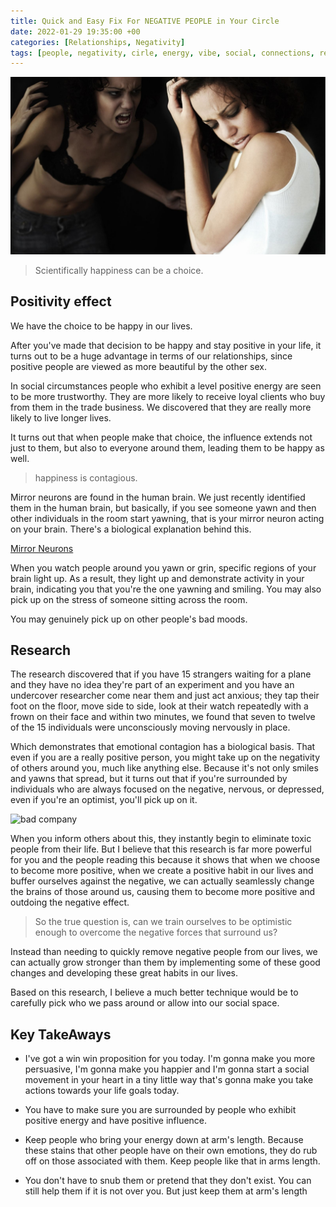 ```yaml
---
title: Quick and Easy Fix For NEGATIVE PEOPLE in Your Circle
date: 2022-01-29 19:35:00 +00
categories: [Relationships, Negativity]
tags: [people, negativity, cirle, energy, vibe, social, connections, relationships]     # TAG names should always be lowercase
---
```


![networking](/assets/img/negativity.jpg)


> Scientifically happiness can be a choice. 

## Positivity effect

We have the choice to be happy in our lives.

After you've made that decision to be happy and stay positive in your life, it turns out to be a huge advantage in terms of our relationships, since positive people are viewed as more beautiful by the other sex.

In social circumstances people who exhibit a level positive energy are seen to be more trustworthy. They are more likely to receive loyal clients who buy from them in the trade business. We discovered that they are really more likely to live longer lives. 


It turns out that when people make that choice, the influence extends not just to them, but also to everyone around them, leading them to be happy as well.

> happiness is contagious. 

Mirror neurons are found in the human brain. We just recently identified them in the human brain, but basically, if you see someone yawn and then other individuals in the room start yawning, that is your mirror neuron acting on your brain. There's a biological explanation behind this. 

[Mirror Neurons](https://youtu.be/5Th0aOoX4EM)

When you watch people around you yawn or grin, specific regions of your brain light up. As a result, they light up and demonstrate activity in your brain, indicating you that you're the one yawning and smiling. You may also pick up on the stress of someone sitting across the room.

You may genuinely pick up on other people's bad moods.

## Research

The research discovered that if you have 15 strangers waiting for a plane and they have no idea they're part of an experiment and you have an undercover researcher come near them and just act anxious; they tap their foot on the floor, move side to side, look at their watch repeatedly with a frown on their face and within two minutes, we found that seven to twelve of the 15 individuals were unconsciously moving nervously in place.

Which demonstrates that emotional contagion has a biological basis. That even if you are a really positive person, you might take up on the negativity of others around you, much like anything else. Because it's not only smiles and yawns that spread, but it turns out that if you're surrounded by individuals who are always focused on the negative, nervous, or depressed, even if you're an optimist, you'll pick up on it.
 
![bad company](/assets/img/negative-compa.png)

When you inform others about this, they instantly begin to eliminate toxic people from their life. But I believe that this research is far more powerful for you and the people reading this because it shows that when we choose to become more positive, when we create a positive habit in our lives and buffer ourselves against the negative, we can actually seamlessly change the brains of those around us, causing them to become more positive and outdoing the negative effect.

> So the true question is, can we train ourselves to be optimistic enough to overcome the negative forces that surround us?

Instead than needing to quickly remove negative people from our lives, we can actually grow stronger than them by implementing some of these good changes and developing these great habits in our lives.

Based on this research, I believe a much better technique would be to carefully pick who we pass around or allow into our social space.

## Key TakeAways

- I've got a win win proposition for you today. I'm gonna make you more persuasive, I'm gonna make you happier and I'm gonna start a social movement in your heart in a tiny little way that's gonna make you take actions towards your life goals today.

- You have to make sure you are surrounded by people who exhibit positive energy and have positive influence. 
 
- Keep people who bring your energy down at arm's length. Because these stains that other people have on their own emotions, they do rub off on those associated with them. Keep people like that in arms length. 

- You don't have to snub them or pretend that they don't exist. You can still help them if it is not over you. But just keep them at arm's length
